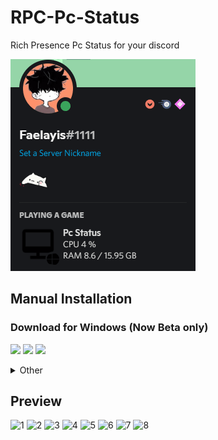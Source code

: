 # RPC-Pc-Status
Rich Presence Pc Status for your discord<br>

![Previews](docs/img/Previews.gif)
## Manual Installation
### Download for Windows (Now Beta only)<br>
[![](https://img.shields.io/badge/Stable-success?logo=SemanticWeb&style=for-the-badge)](https://github.com/Faelayis/RPC-Pc-Status/raw/install/Release/RPC%20Pc%20Status%20Setup%20Stable.exe)
[![](https://img.shields.io/badge/Bate-green?logo=HackTheBox&style=for-the-badge)](https://github.com/Faelayis/RPC-Pc-Status/raw/install/Release/RPC%20Pc%20Status%20Setup%20Beta.exe)
[![](https://img.shields.io/badge/Alpha-important?logo=dev.to&style=for-the-badge)](https://github.com/Faelayis/RPC-Pc-Status/raw/install/Release/RPC%20Pc%20Status%20Setup%20Alpha.exe)
<br>
</a>
<details>
<summary>
  Other
</summary>

### 64 Bit
[![](https://img.shields.io/badge/Stable-success?logo=SemanticWeb&style=for-the-badge)](https://github.com/Faelayis/RPC-Pc-Status/raw/install/Release/RPC%20Pc%20Status%20Setup%20Stable%20x64.exe)
[![](https://img.shields.io/badge/Bate-green?logo=HackTheBox&style=for-the-badge)](https://github.com/Faelayis/RPC-Pc-Status/raw/install/Release/RPC%20Pc%20Status%20Setup%20Beta%20x64.exe)
[![](https://img.shields.io/badge/Alpha-important?logo=dev.to&style=for-the-badge)](https://github.com/Faelayis/RPC-Pc-Status/raw/install/Release/RPC%20Pc%20Status%20Setup%20Alpha%20ia32.exe)
### 32 Bit
[![](https://img.shields.io/badge/Stable-success?logo=SemanticWeb&style=for-the-badge)](https://github.com/Faelayis/RPC-Pc-Status/raw/install/Release/RPC%20Pc%20Status%20Setup%20Stable%20ia32.exe)
[![](https://img.shields.io/badge/Bate-green?logo=HackTheBox&style=for-the-badge)](https://github.com/Faelayis/RPC-Pc-Status/raw/install/Release/RPC%20Pc%20Status%20Setup%20Beta%20ia32.exe)
[![](https://img.shields.io/badge/Alpha-important?logo=dev.to&style=for-the-badge)](https://github.com/Faelayis/RPC-Pc-Status/raw/install/Release/RPC%20Pc%20Status%20Setup%20Alpha%20ia32.exe)

</details>

## Preview
![1](https://user-images.githubusercontent.com/48393914/131361164-bc25d4f4-ad7c-4937-993c-be50672a41b1.png)
![2](https://user-images.githubusercontent.com/48393914/131361195-df3f66cf-a60d-458e-ae44-a2823e1aac38.png)
![3](https://user-images.githubusercontent.com/48393914/131361220-a9ccd1ca-83f0-4355-b7e0-d9ed3645b12f.png)
![4](https://user-images.githubusercontent.com/48393914/131361244-c63b4507-5b50-4a6a-947a-208e1fec6d70.png)
![5](https://user-images.githubusercontent.com/48393914/131361268-1a417302-db73-40aa-9a59-39ae21f6cfa6.png)
![6](https://user-images.githubusercontent.com/48393914/131361307-5d75c4f9-3748-4eb4-ac22-8fcb7d942946.png)
![7](https://user-images.githubusercontent.com/48393914/131361336-4c09d0d8-ea05-47bf-adbc-977bd8658285.png)
![8](https://user-images.githubusercontent.com/48393914/131361383-f63cfec7-23c4-4e8f-8ace-a3467183b62a.png)

